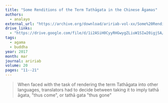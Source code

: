 ```yaml
---
title: "Some Renditions of the Term Tathāgata in the Chinese Āgamas"
authors:
  - analayo
external_url: "https://archive.org/download/aririab-vol-xx/Some%20Renditions%20of%20the%20Term%20Tath%C4%81gata%20in%20the%20Chinese%20%C4%80gamas.pdf"
drive_links:
  - "https://drive.google.com/file/d/1i2ASiH0CyyRHGwygZLiuW1SIw20igjSA/view?usp=drivesdk"
tags:
  - agama
  - buddha
year: 2017
month: mar
journal: aririab
volume: 20
pages: "11--21"
---
```


> When faced with the task of rendering the term Tathāgata into other languages, translators had to decide between taking it to imply tathā āgata, "thus come", or tathā gata "thus gone"

